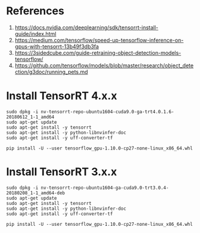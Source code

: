 # References
1. https://docs.nvidia.com/deeplearning/sdk/tensorrt-install-guide/index.html
2. https://medium.com/tensorflow/speed-up-tensorflow-inference-on-gpus-with-tensorrt-13b49f3db3fa
3. https://3sidedcube.com/guide-retraining-object-detection-models-tensorflow/
4. https://github.com/tensorflow/models/blob/master/research/object_detection/g3doc/running_pets.md

# Install TensorRT 4.x.x
~~~~
sudo dpkg -i nv-tensorrt-repo-ubuntu1604-cuda9.0-ga-trt4.0.1.6-20180612_1-1_amd64
sudo apt-get update
sudo apt-get install -y tensorrt
sudo apt-get install -y python-libnvinfer-doc
sudo apt-get install -y uff-converter-tf

pip install -U --user tensorflow_gpu-1.10.0-cp27-none-linux_x86_64.whl
~~~~

# Install TensorRT 3.x.x
~~~~
sudo dpkg -i nv-tensorrt-repo-ubuntu1604-ga-cuda9.0-trt3.0.4-20180208_1-1_amd64-deb
sudo apt-get update
sudo apt-get install -y tensorrt
sudo apt-get install -y python-libnvinfer-doc
sudo apt-get install -y uff-converter-tf

pip install -U --user tensorflow_gpu-1.10.0-cp27-none-linux_x86_64.whl
~~~~
